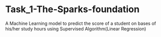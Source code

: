 # Task_1-The-Sparks-foundation
A Machine Learning model to predict the score of a student on bases of his/her study hours using Supervised Algorithm(Linear Regression) 
